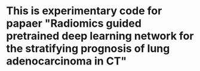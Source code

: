 # This is experimentary code for papaer "Radiomics guided pretrained deep learning network for the stratifying prognosis of lung adenocarcinoma in CT"
